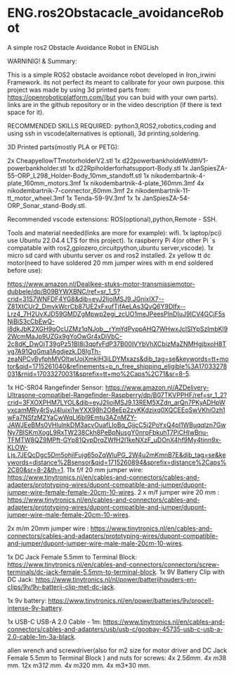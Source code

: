 # ENG.ros2Obstacacle_avoidanceRobot
A simple ros2 Obstacle Avoidance Robot in ENGLish


WARNINIG! & Summary:

This is a simple ROS2 obstacle avoidance robot developed in Iron_irwini Framework. its not perfect
its meant to calibrate for your own purpose. this project was made by using 3d printed parts from: https://openroboticplatform.com/(but you can buid with your own parts).
links are in the github repository or in the video description (if there is text space for it).

RECOMMENDED SKILLS REQUIRED:
python3,ROS2,robotics,coding and using ssh in vscode(alternatives is optional),
3d printing,soldering.

3D Printed parts(mostly PLA or PETG):

2x CheapyellowTTmotorholderV2.stl
1x d22powerbankholdeWidthV1-powerbankholder.stl
1x d22Rpiholderforhatsupport-Body.stl
1x JanSpiesZA-55-ORP_L298_Holder-Body_10mm_standoff.stl
1x nikodembartnik-4-plate_160mm_motors.3mf
1x nikodembartnik-4-plate_160mm.3mf
4x nikodembartnik-7-connector_60mm.3mf
2x nikodembartnik-11-tt_motor_wheel.3mf
1x Tenda-59-9V.3mf
1x 1x JanSpiesZA-54-ORP_Sonar_stand-Body.stl.

Recommended vscode extensions:
ROS(optional),python,Remote - SSH.

Tools and material needed(links are more for example):
wifi.
1x laptop/pc(i use Ubuntu 22.04.4 LTS for this project).
1x raspberry Pi 4(or other Pi `s compatable with ros2,gpiozero,circuitpython,ubuntu server,vscode).
1x micro sd card with ubuntu server os  and ros2 installed.
2x yellow tt dc motor(need to have soldered 20 mm jumper wires with m end soldered before use):

https://www.amazon.nl/Dealikee-stuks-motor-transmissiemotor-dubbele/dp/B09BYWXBNC/ref=sr_1_5?crid=31S7WNFDF4YG8&dib=eyJ2IjoiMSJ9.JGnixIX7--Z81XtCUr2_DmykWcrCb87UE2xFxufTjfAeLAs3QvQ6Y9Dlfx--Lrz4_7H2UvXJD59GMDZgMpwp2egi_zcUO1meJPeesPInDIuJ9ICV4GCjF5sNjBiS3cCbEwQ-I8dkJbK2XGH9qOcUZMz1qNJob__rYmYdPyppAHQ7WHwxJclSlYpSzImbKl92WcmMaJp9UZGx9gYoOwGr4xDiVbC-2c8dK_DwOjT39gPz51BI8i3qpfvFdP37B00IVYbVhXCbizMaZNMHgjbxoH8Tvg7A91QgGma1Agdjezk.D8IgTh-zeaNPCvByfphMVOltwUojXmkIH3iLDYMxazs&dib_tag=se&keywords=tt+motor&qid=1715261040&refinements=p_n_free_shipping_eligible%3A17033278031&rnid=17033270031&sprefix=tt+mo%2Caps%2C71&sr=8-5.

1x HC-SR04 Rangefinder Sensor: https://www.amazon.nl/AZDelivery-Ultrasone-compatibel-Rangefinder-Raspberry/dp/B07TKVPPHF/ref=sr_1_2?crid=3FXOXPHM7LYOL&dib=eyJ2IjoiMSJ9.13REM5XZdn_arQn7PKyADHpWvxcamMRy4rSyJ4Iujxi1wYXX98h2O8eEp2zvKKdzixq0XQCEEoSwVKhiOzh1wFa7NSfzM2YaCwWqLl6bI9Emtu3AZnMZY-JAWJEeBMs0VHlulnkDM3acvOuafLIoBq_GjjcC5j2PoYxQ4pI1WBuqqlzn7GwNy7BISKmXogL9RxTW238Ckh8PeBpNusgY0nrpFbkuhT7PiCHIwBnu-TFMTW8QZ9MPft-GYp81QvpDrqZWfH2I1keNXzF_uDOnX4hf9My4tjnn9x-KLOW-Ljs.7JEQcDgc5Dm5ohjIFujg65oZqWluPG_2W4u2mKmnB7E&dib_tag=se&keywords=distance%2Bsensor&qid=1715260894&sprefix=distance%2Caps%2C80&sr=8-2&th=1.
11x f/f 20 mm jumper wire: https://www.tinytronics.nl/en/cables-and-connectors/cables-and-adapters/prototyping-wires/dupont-compatible-and-jumper/dupont-jumper-wire-female-female-20cm-10-wires.
2 x m/f jumper wire 20 mm : https://www.tinytronics.nl/en/cables-and-connectors/cables-and-adapters/prototyping-wires/dupont-compatible-and-jumper/dupont-jumper-wire-male-female-20cm-10-wires.

2x m/m 20mm jumper wire : https://www.tinytronics.nl/en/cables-and-connectors/cables-and-adapters/prototyping-wires/dupont-compatible-and-jumper/dupont-jumper-wire-male-male-20cm-10-wires.

1x  DC Jack Female 5.5mm to Terminal Block: https://www.tinytronics.nl/en/cables-and-connectors/connectors/screw-terminals/dc-jack-female-5.5mm-to-terminal-block.
1x 9V Battery Clip with DC Jack: https://www.tinytronics.nl/nl/power/batterijhouders-en-clips/9v/9v-batterij-clip-met-dc-jack.

1x 9v battery: https://www.tinytronics.nl/en/power/batteries/9v/procell-intense-9v-battery.

1x USB-C USB-A 2.0 Cable - 1m: https://www.tinytronics.nl/en/cables-and-connectors/cables-and-adapters/usb/usb-c/goobay-45735-usb-c-usb-a-2.0-cable-1m-3a-black.

allen wrench and screwdriver(also for m2 size for motor driver and DC Jack Female 5.5mm to Terminal Block ) and nuts for screws:
4x 2.5*6mm.
4x m3*8 mm.
12x m3*12 mm.
4x m3*20 mm.
4x m3*30 mm.
